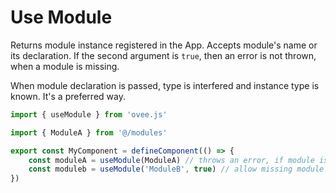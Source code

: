 # Use Module

Returns module instance registered in the App. Accepts module's name or its declaration. If the second argument is `true`, then an error is not thrown, when a module is missing.

When module declaration is passed, type is interfered and instance type is known. It's a preferred way.

```ts
import { useModule } from 'ovee.js'

import { ModuleA } from '@/modules'

export const MyComponent = defineComponent(() => {
    const moduleA = useModule(ModuleA) // throws an error, if module is missing
    const moduleb = useModule('ModuleB', true) // allow missing module
})
```
